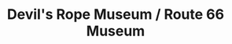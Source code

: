 ---
layout: repo
title: "Devil's Rope Museum / Route 66 Museum"
id: 17103
permalink: repos/17103/
---